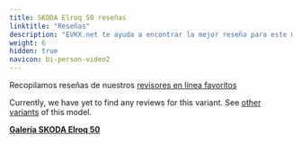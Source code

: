 ```yaml
---
title: SKODA Elroq 50 reseñas
linktitle: "Reseñas"
description: "EVKX.net te ayuda a encontrar la mejor reseña para este modelo."
weight: 6
hidden: true
navicon: bi-person-video2
---
```

Recopilamos reseñas de nuestros [revisores en línea favoritos](../../../../../guides/evreviewers/)

Currently, we have yet to find any reviews for this variant. See [other variants](../../) of this model. 
<div class="mt-3 mb-3">
<a href="../gallery/" class="text-decoration-none text-black">
<strong><i class="bi-arrow-left"></i>Galería  </strong>
</a>
<a href="../" class="text-decoration-none text-black float-end">
<strong>SKODA Elroq 50 <i class="bi-arrow-right"></i></strong>
</a>
</div>
